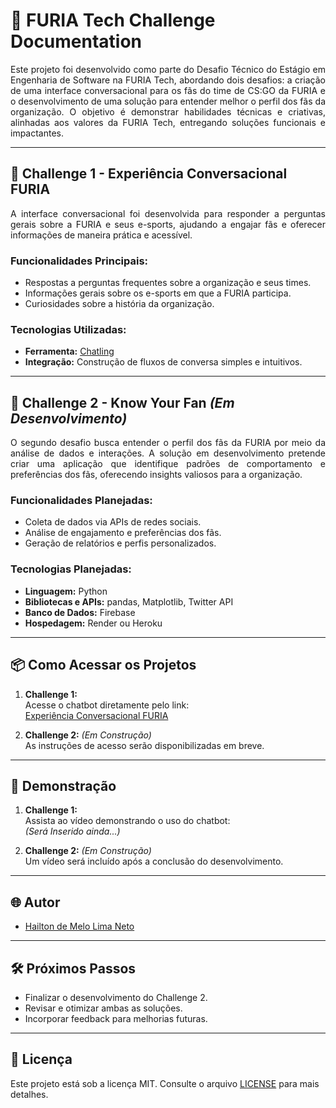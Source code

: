 # 🐾 **FURIA Tech Challenge Documentation**

<p align="justify">
Este projeto foi desenvolvido como parte do Desafio Técnico do Estágio em Engenharia de Software na FURIA Tech, abordando dois desafios: a criação de uma interface conversacional para os fãs do time de CS:GO da FURIA e o desenvolvimento de uma solução para entender melhor o perfil dos fãs da organização.  
O objetivo é demonstrar habilidades técnicas e criativas, alinhadas aos valores da FURIA Tech, entregando soluções funcionais e impactantes.
</p>

---

## 💬 **Challenge 1 - Experiência Conversacional FURIA**

<p align="justify">
A interface conversacional foi desenvolvida para responder a perguntas gerais sobre a FURIA e seus e-sports, ajudando a engajar fãs e oferecer informações de maneira prática e acessível.  
</p>

### **Funcionalidades Principais:**
- Respostas a perguntas frequentes sobre a organização e seus times.
- Informações gerais sobre os e-sports em que a FURIA participa.
- Curiosidades sobre a história da organização.

### **Tecnologias Utilizadas:**
- **Ferramenta:** [Chatling](https://chatling.ai)  
- **Integração:** Construção de fluxos de conversa simples e intuitivos.

---

## 🧠 **Challenge 2 - Know Your Fan** *(Em Desenvolvimento)*

<p align="justify">
O segundo desafio busca entender o perfil dos fãs da FURIA por meio da análise de dados e interações. A solução em desenvolvimento pretende criar uma aplicação que identifique padrões de comportamento e preferências dos fãs, oferecendo insights valiosos para a organização.
</p>

### **Funcionalidades Planejadas:**
- Coleta de dados via APIs de redes sociais.
- Análise de engajamento e preferências dos fãs.
- Geração de relatórios e perfis personalizados.

### **Tecnologias Planejadas:**
- **Linguagem:** Python  
- **Bibliotecas e APIs:** pandas, Matplotlib, Twitter API  
- **Banco de Dados:** Firebase  
- **Hospedagem:** Render ou Heroku  

---

## 📦 **Como Acessar os Projetos**

1. **Challenge 1:**  
   Acesse o chatbot diretamente pelo link:  
   [Experiência Conversacional FURIA](https://share.chatling.ai/s/1Rpf6LJ9Ezbvqft)  

2. **Challenge 2:** *(Em Construção)*  
   As instruções de acesso serão disponibilizadas em breve.

---

## 🎥 **Demonstração**

1. **Challenge 1:**  
   Assista ao vídeo demonstrando o uso do chatbot:  
   *(Será Inserido ainda...)*

2. **Challenge 2:** *(Em Construção)*  
   Um vídeo será incluído após a conclusão do desenvolvimento.

---

## 🌐 **Autor**

- [Hailton de Melo Lima Neto](https://www.linkedin.com/in/seu-nome)  

---

## 🛠️ **Próximos Passos**

- Finalizar o desenvolvimento do Challenge 2.
- Revisar e otimizar ambas as soluções.
- Incorporar feedback para melhorias futuras.

---

## 📄 **Licença**

Este projeto está sob a licença MIT. Consulte o arquivo [LICENSE](LICENSE) para mais detalhes.
